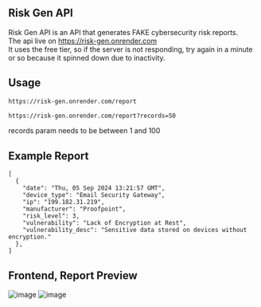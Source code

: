 ## Risk Gen API

Risk Gen API is an API that generates FAKE cybersecurity risk reports. <br />
The api live on https://risk-gen.onrender.com <br />
It uses the free tier, so if the server is not responding, try again in a minute or so because it spinned down due to inactivity. 


## Usage

```sh
https://risk-gen.onrender.com/report
```
```sh
https://risk-gen.onrender.com/report?records=50
```
records param needs to be between 1 and 100

## Example Report

```
[
  {
    "date": "Thu, 05 Sep 2024 13:21:57 GMT",
    "device_type": "Email Security Gateway",
    "ip": "199.182.31.219",
    "manufacturer": "Proofpoint",
    "risk_level": 3,
    "vulnerability": "Lack of Encryption at Rest",
    "vulnerability_desc": "Sensitive data stored on devices without encryption."
  },
]
```

## Frontend, Report Preview

![image](https://github.com/user-attachments/assets/36760fe8-448f-4297-8198-37ec8a3961ca)
![image](https://github.com/user-attachments/assets/0379f7a8-58b9-4e6a-8bab-8ea7efc80749)





